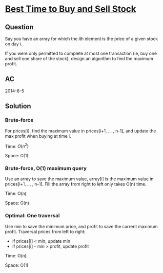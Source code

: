 ﻿# [Best Time to Buy and Sell Stock ](https://oj.leetcode.com/problems/best-time-to-buy-and-sell-stock/)
## Question
Say you have an array for which the ith element is the price of a given stock on day i.

If you were only permitted to complete at most one transaction (ie, buy one and sell one share of the stock), design an algorithm to find the maximum profit.

## AC
2014-8-5

## Solution

### Brute-force
For prices[i], find the maximum value in prices[i+1, ... , n-1], and update the max profit when buying at time i.

Time: $O(n^2)$

Space: O(1)

### Brute-force, O(1) maximum query
Use an array to save the maximum value, array[i] is the maximum value in prices[i+1, ... , n-1]. Fill the array from right to left only takes O(n) time.

Time: O(n)

Space: O(n)

### Optimal: One traversal

Use min to save the minimum price, and profit to save the current maximum profit.
Traversal prices from left to right:
  - if prices[i] < min, update min
  - if prices[i] - min > profit, update profit

Time: O(n)

Space: O(1)